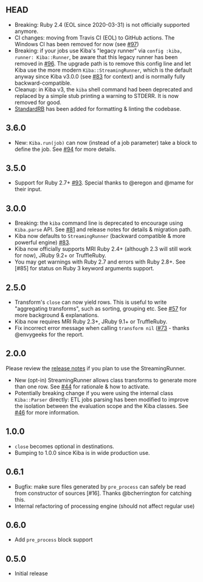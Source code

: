 HEAD
----

- Breaking: Ruby 2.4 (EOL since 2020-03-31) is not officially supported anymore.
- CI changes: moving from Travis CI (EOL) to GitHub actions. The Windows CI has been removed for now (see [#97](https://github.com/thbar/kiba/pull/97))
- Breaking: if your jobs use Kiba's "legacy runner" via `config :kiba, runner: Kiba::Runner`, be aware that this legacy runner has been removed in [#96](https://github.com/thbar/kiba/pull/96). The upgrade path is to remove this config line and let Kiba use the more modern `Kiba::StreamingRunner`, which is the default anyway since Kiba v3.0.0 (see [#83](https://github.com/thbar/kiba/pull/83) for context) and is normally fully backward-compatible.
- Cleanup: in Kiba v3, the `kiba` shell command had been deprecated and replaced by a simple stub printing a warning to STDERR. It is now removed for good.
- [StandardRB](https://github.com/testdouble/standard) has been added for formatting & linting the codebase.

3.6.0
-----

- New: `Kiba.run(job)` can now (instead of a job parameter) take a block to define the job. See [#94](https://github.com/thbar/kiba/pull/94) for more details.

3.5.0
-----

- Support for Ruby 2.7+ [#93](https://github.com/thbar/kiba/pull/93). Special thanks to @eregon and @mame for their input.

3.0.0
-----

- Breaking: the `kiba` command line is deprecated to encourage using `Kiba.parse` API. See [#81](https://github.com/thbar/kiba/pull/81) and release notes for details & migration path.
- Kiba now defaults to `StreamingRunner` (backward compatible & more powerful engine) [#83](https://github.com/thbar/kiba/pull/83).
- Kiba now officially supports MRI Ruby 2.4+ (although 2.3 will still work for now), JRuby 9.2+ or TruffleRuby.
- You may get warnings with Ruby 2.7 and errors with Ruby 2.8+. See [#85] for status on Ruby 3 keyword arguments support.

2.5.0
-----

- Transform's `close` can now yield rows. This is useful to write "aggregating transforms", such as sorting, grouping etc. See [#57](https://github.com/thbar/kiba/pull/57) for more background & explanations.
- Kiba now requires MRI Ruby 2.3+, JRuby 9.1+ or TruffleRuby.
- Fix incorrect error message when calling `transform nil` ([#73](https://github.com/thbar/kiba/pull/73]) - thanks @envygeeks for the report.

2.0.0
-----

Please review the [release notes](https://github.com/thbar/kiba/releases/tag/v2.0.0) if you plan to use the StreamingRunner.

- New (opt-in) StreamingRunner allows class transforms to generate more than one row. See [#44](https://github.com/thbar/kiba/pull/44) for rationale & how to activate.
- Potentially breaking change if you were using the internal class `Kiba::Parser` directly: ETL jobs parsing has been modified to improve the isolation between the evaluation scope and the Kiba classes. See [#46](https://github.com/thbar/kiba/pull/46) for more information.

1.0.0
-----

- `close` becomes optional in destinations.
- Bumping to 1.0.0 since Kiba is in wide production use.

0.6.1
-----

- Bugfix: make sure files generated by `pre_process` can safely be read from constructor of sources [#16]. Thanks @bcherrington for catching this.
- Internal refactoring of processing engine (should not affect regular use)

0.6.0
-----

- Add `pre_process` block support

0.5.0
-----

- Initial release
